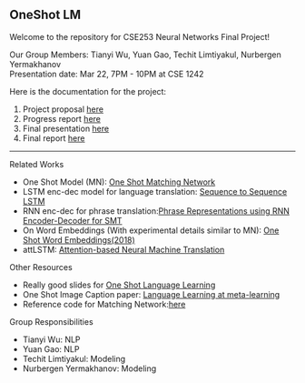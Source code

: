 ## OneShot LM

Welcome to the repository for CSE253 Neural Networks Final Project!

Our Group Members: Tianyi Wu, Yuan Gao, Techit Limtiyakul, Nurbergen Yermakhanov  
Presentation date: Mar 22, 7PM - 10PM at CSE 1242  

Here is the documentation for the project:

1. Project proposal [here](https://www.sharelatex.com/read/fmgnkxvwgjvb)  
2. Progress report [here](https://www.sharelatex.com/read/hjxfxgxqtchq)
3. Final presentation [here](https://docs.google.com/presentation/d/1iM5_H_vas3rqgHgaQisSgf9kv68r1-PmaSej2ybvIYw/edit?usp=sharing)
4. Final report [here](https://www.sharelatex.com/read/kvbrhcdpwffn)

----------------------------------------------------------------------------------------------------------------------
Related Works 
  * One Shot Model (MN): [One Shot Matching Network](https://arxiv.org/abs/1606.04080)  
  * LSTM enc-dec model for language translation: [Sequence to Sequence LSTM](https://arxiv.org/abs/1409.3215)  
  * RNN enc-dec for phrase translation:[Phrase Representations using RNN Encoder-Decoder for SMT](https://arxiv.org/abs/1406.1078)  
  * On Word Embeddings (With experimental details similar to MN): [One Shot Word Embeddings(2018)](https://openreview.net/forum?id=rkYgAJWCZ)  
  * attLSTM: [Attention-based Neural Machine Translation](https://arxiv.org/abs/1508.04025)  


Other Resources

  * Really good slides for [One Shot Language Learning](http://www.cl.uni-heidelberg.de/courses/ss16/cllrl/slides/one-shot-learning.pdf)  
  * One Shot Image Caption paper: [Language Learning at meta-learning](http://metalearning.ml/papers/metalearn17_andreas.pdf) 
  * Reference code for Matching Network:[here](https://github.com/BoyuanJiang/matching-networks-pytorch)

Group Responsibilities

  * Tianyi Wu:  NLP
  * Yuan Gao:  NLP
  * Techit Limtiyakul:  Modeling
  * Nurbergen Yermakhanov:  Modeling

